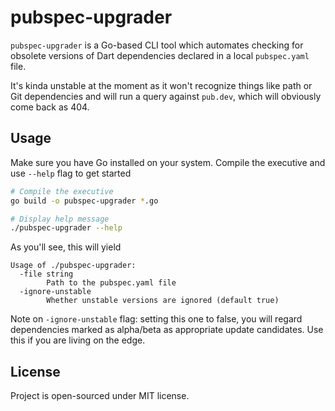 # pubspec-upgrader

`pubspec-upgrader` is a Go-based CLI tool which automates checking for obsolete versions of Dart dependencies declared in a local `pubspec.yaml` file.

It's kinda unstable at the moment as it won't recognize things like path or Git dependencies and will run a query against `pub.dev`, which will obviously come back as 404.

## Usage

Make sure you have Go installed on your system. Compile the executive and use `--help` flag to get started

```bash
# Compile the executive
go build -o pubspec-upgrader *.go

# Display help message
./pubspec-upgrader --help
```

As you'll see, this will yield

```
Usage of ./pubspec-upgrader:
  -file string
        Path to the pubspec.yaml file
  -ignore-unstable
        Whether unstable versions are ignored (default true)
```

Note on `-ignore-unstable` flag: setting this one to false, you will regard dependencies marked as alpha/beta as appropriate update candidates. Use this if you are living on the edge.

## License

Project is open-sourced under MIT license.
